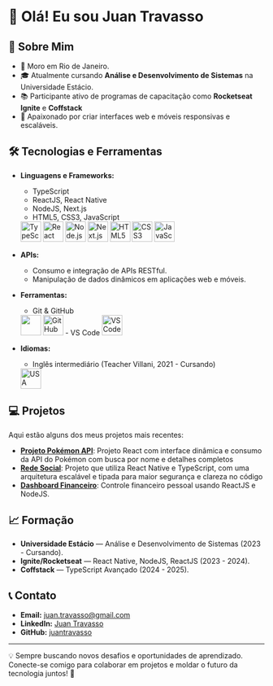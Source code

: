 # 👋 Olá! Eu sou Juan Travasso

## 🚀 Sobre Mim

- 📍 Moro em Rio de Janeiro.  
- 🎓 Atualmente cursando **Análise e Desenvolvimento de Sistemas** na Universidade Estácio.  
- 📚 Participante ativo de programas de capacitação como **Rocketseat Ignite** e **Coffstack**
- 🌟 Apaixonado por criar interfaces web e móveis responsivas e escaláveis.  

## 🛠️ Tecnologias e Ferramentas

- **Linguagens e Frameworks:** 
  - TypeScript
  - ReactJS, React Native
  - NodeJS, Next.js
  - HTML5, CSS3, JavaScript
  <img loading="lazy" src="https://cdn.jsdelivr.net/gh/devicons/devicon/icons/typescript/typescript-original.svg" width="40" height="40" alt="TypeScript"/>
  <img loading="lazy" src="https://cdn.jsdelivr.net/gh/devicons/devicon/icons/react/react-original.svg" width="40" height="40" alt="React"/>
  <img loading="lazy" src="https://cdn.jsdelivr.net/gh/devicons/devicon/icons/nodejs/nodejs-original.svg" width="40" height="40" alt="Node.js"/>  
  <img loading="lazy" src="https://cdn.jsdelivr.net/gh/devicons/devicon/icons/nextjs/nextjs-original.svg" width="40" height="40" alt="Next.js"/>  
  <img loading="lazy" src="https://cdn.jsdelivr.net/gh/devicons/devicon/icons/html5/html5-original.svg" width="40" height="40" alt="HTML5"/>  
  <img loading="lazy" src="https://cdn.jsdelivr.net/gh/devicons/devicon/icons/css3/css3-original.svg" width="40" height="40" alt="CSS3"/>  
  <img loading="lazy" src="https://cdn.jsdelivr.net/gh/devicons/devicon/icons/javascript/javascript-original.svg" width="40" height="40" alt="JavaScript"/>  
    
- **APIs:**  
  - Consumo e integração de APIs RESTful.  
  - Manipulação de dados dinâmicos em aplicações web e móveis.

- **Ferramentas:**
  - Git & GitHub  
  <img loading="lazy" src="https://cdn.jsdelivr.net/gh/devicons/devicon/icons/git/git-original.svg" width="40" height="40"/>
  <img loading="lazy" src="https://cdn.jsdelivr.net/gh/devicons/devicon/icons/github/github-original.svg" width="40" height="40" alt="GitHub"/>
  - VS Code
  <img loading="lazy" src="https://cdn.jsdelivr.net/gh/devicons/devicon/icons/vscode/vscode-original.svg" width="40" height="40" alt="VS Code"/>  

- **Idiomas:**  
  - Inglês intermediário (Teacher Villani, 2021 - Cursando)
  <img loading="lazy" src="https://upload.wikimedia.org/wikipedia/en/a/a4/Flag_of_the_United_States.svg" width="40" height="40" alt="USA Flag"/>

## 💻 Projetos

Aqui estão alguns dos meus projetos mais recentes:

- **[Projeto Pokémon API](https://github.com/juantravasso/pokemon)**: Projeto React com interface dinâmica e consumo da API do Pokémon com busca por nome e detalhes completos  
- **[Rede Social](https://github.com/juantravasso/nubbleMobile)**: Projeto que utiliza React Native e TypeScript, com uma arquitetura escalável e tipada para maior segurança e clareza no código
- **[Dashboard Financeiro](https://github.com/juantravasso/03-dt-money)**: Controle financeiro pessoal usando ReactJS e NodeJS.

## 📈 Formação

- **Universidade Estácio** — Análise e Desenvolvimento de Sistemas (2023 - Cursando).  
- **Ignite/Rocketseat** — React Native, NodeJS, ReactJS (2023 - 2024).  
- **Coffstack** — TypeScript Avançado (2024 - 2025).  

## 📞 Contato

- **Email:** juan.travasso@gmail.com  
- **LinkedIn:** [Juan Travasso](https://www.linkedin.com/in/juan-travasso-b28124288/)  
- **GitHub:** [juantravasso](https://github.com/juantravasso)  

---

💡 Sempre buscando novos desafios e oportunidades de aprendizado. Conecte-se comigo para colaborar em projetos e moldar o futuro da tecnologia juntos! 🚀
